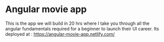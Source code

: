 # Angular movie app
  This is the app we will build in 20 hrs where I take you through all the angular fundamentals required for a beginner to launch their UI career.
  Its deployed at : https://angular-movie-app.netlify.com/